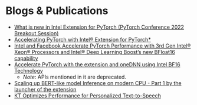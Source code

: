 Blogs & Publications
====================

* [What is new in Intel Extension for PyTorch (PyTorch Conference 2022 Breakout Session)](https://www.youtube.com/watch?v=SE56wFXdvP4&t=1s)
* [Accelerating PyTorch with Intel® Extension for PyTorch\*](https://medium.com/pytorch/accelerating-pytorch-with-intel-extension-for-pytorch-3aef51ea3722)
* [Intel and Facebook Accelerate PyTorch Performance with 3rd Gen Intel® Xeon® Processors and Intel® Deep Learning Boost’s new BFloat16 capability](https://www.intel.com/content/www/us/en/artificial-intelligence/posts/intel-facebook-boost-bfloat16.html)
* [Accelerate PyTorch with the extension and oneDNN using Intel BF16 Technology](https://medium.com/pytorch/accelerate-pytorch-with-ipex-and-onednn-using-intel-bf16-technology-dca5b8e6b58f)
  * *Note*: APIs mentioned in it are deprecated.
* [Scaling up BERT-like model Inference on modern CPU - Part 1 by the launcher of the extension](https://huggingface.co/blog/bert-cpu-scaling-part-1)
* [KT Optimizes Performance for Personalized Text-to-Speech](https://community.intel.com/t5/Blogs/Tech-Innovation/Artificial-Intelligence-AI/KT-Optimizes-Performance-for-Personalized-Text-to-Speech/post/1337757)
